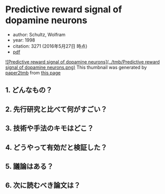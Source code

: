 # Predictive reward signal of dopamine neurons
- author: Schultz, Wolfram
- year: 1998
- citation: 3271 (2016年5月27日 時点)
- [pdf](http://jn.physiology.org/content/jn/80/1/1.full.pdf)

[![Predictive reward signal of dopamine neurons](../tmb/Predictive reward signal of dopamine neurons.png)](http://jn.physiology.org/content/jn/80/1/1.full.pdf)
This thumbnail was generated by [paper2tmb](https://github.com/sotetsuk/paper2tmb) from [this page](http://jn.physiology.org/content/jn/80/1/1.full.pdf)

## 1. どんなもの？
## 2. 先行研究と比べて何がすごい？
## 3. 技術や手法のキモはどこ？
## 4. どうやって有効だと検証した？
## 5. 議論はある？
## 6. 次に読むべき論文は？

